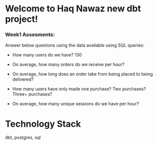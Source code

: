 # Welcome to Haq Nawaz new dbt project!

### Week1 Assesments: 
Answer below questions using the data available using SQL queries:

- How many users do we have?
  130
  
- On average, how many orders do we receive per hour?

- On average, how long does an order take from being placed to being delivered?

- How many users have only made one purchase? Two purchases? Three+ purchases?

- On average, how many unique sessions do we have per hour?



# Technology Stack

dbt, postgres, sql
